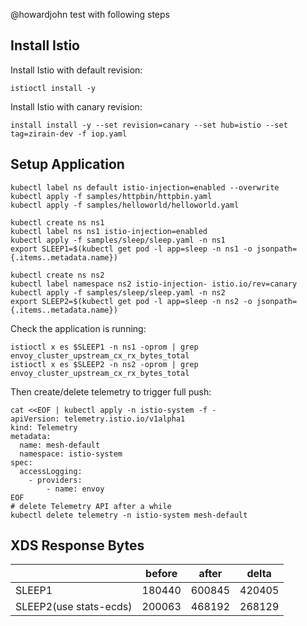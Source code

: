 @howardjohn test with following steps

## Install Istio

Install Istio with default revision:

```shell
istioctl install -y
```

Install Istio with canary revision:

```shell
install install -y --set revision=canary --set hub=istio --set tag=zirain-dev -f iop.yaml
```

## Setup Application

```shell
kubectl label ns default istio-injection=enabled --overwrite
kubectl apply -f samples/httpbin/httpbin.yaml
kubectl apply -f samples/helloworld/helloworld.yaml
```

```shell
kubectl create ns ns1
kubectl label ns ns1 istio-injection=enabled
kubectl apply -f samples/sleep/sleep.yaml -n ns1
export SLEEP1=$(kubectl get pod -l app=sleep -n ns1 -o jsonpath={.items..metadata.name})
```

```shell
kubectl create ns ns2
kubectl label namespace ns2 istio-injection- istio.io/rev=canary
kubectl apply -f samples/sleep/sleep.yaml -n ns2
export SLEEP2=$(kubectl get pod -l app=sleep -n ns2 -o jsonpath={.items..metadata.name})
```

Check the application is running:

```shell
istioctl x es $SLEEP1 -n ns1 -oprom | grep envoy_cluster_upstream_cx_rx_bytes_total
istioctl x es $SLEEP2 -n ns2 -oprom | grep envoy_cluster_upstream_cx_rx_bytes_total
```

Then create/delete telemetry to trigger full push:

```shell
cat <<EOF | kubectl apply -n istio-system -f -
apiVersion: telemetry.istio.io/v1alpha1
kind: Telemetry
metadata:
  name: mesh-default
  namespace: istio-system
spec:
  accessLogging:
    - providers:
        - name: envoy
EOF
# delete Telemetry API after a while
kubectl delete telemetry -n istio-system mesh-default
```

## XDS Response Bytes

|                        | before | after  | delta  |
| ---------------------- | ------ | ------ | ------ |
| SLEEP1                 | 180440 | 600845 | 420405 |
| SLEEP2(use stats-ecds) | 200063 | 468192 | 268129 |